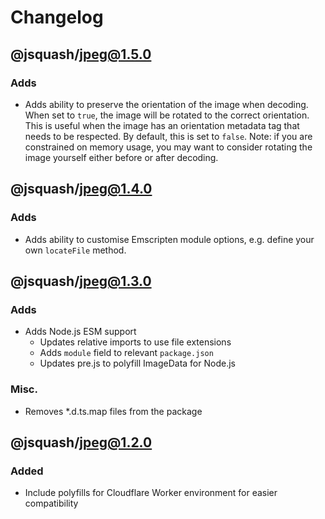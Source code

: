 # Changelog

## @jsquash/jpeg@1.5.0

### Adds

- Adds ability to preserve the orientation of the image when decoding. When set to `true`, the image will be rotated to the correct orientation. This is useful when the image has an orientation metadata tag that needs to be respected. By default, this is set to `false`. Note: if you are constrained on memory usage, you may want to consider rotating the image yourself either before or after decoding.

## @jsquash/jpeg@1.4.0

### Adds

- Adds ability to customise Emscripten module options, e.g. define your own `locateFile` method.

## @jsquash/jpeg@1.3.0

### Adds

- Adds Node.js ESM support
    - Updates relative imports to use file extensions
    - Adds `module` field to relevant `package.json`
    - Updates pre.js to polyfill ImageData for Node.js

### Misc.

- Removes *.d.ts.map files from the package

## @jsquash/jpeg@1.2.0

### Added 

- Include polyfills for Cloudflare Worker environment for easier compatibility

